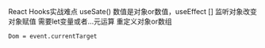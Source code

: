 React Hooks实战难点
     useSate() 数值是对象or数值，useEffect [] 监听对象改变 对象赋值
     需要let变量或者...元运算 重定义对象or数组

    Dom = event.currentTarget